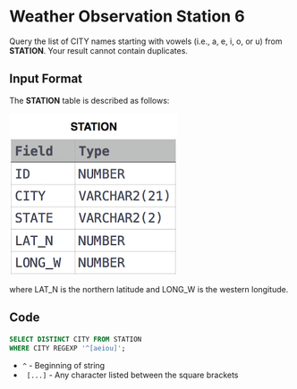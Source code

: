 # Weather Observation Station 6
Query the list of CITY names starting with vowels (i.e., a, e, i, o, or u) from **STATION**. Your result cannot contain duplicates.

## Input Format

The **STATION** table is described as follows:

![Station](img/Station.jpg)

where LAT_N is the northern latitude and LONG_W is the western longitude.

## Code

```sql
SELECT DISTINCT CITY FROM STATION
WHERE CITY REGEXP '^[aeiou]';
```

-    `^`       -  Beginning of string
- ` [...]`     -  Any character listed between the square brackets